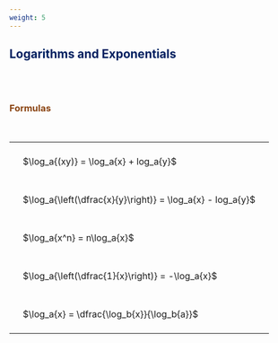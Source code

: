 ```yaml
---
weight: 5
---
```


## <span style="color:RGB(0,32,96"> Logarithms and Exponentials </span> 
<br>


<br>


###  <span style="color:RGB(139,69,19)"> Formulas </span>
<br>
<style type="text/css">
#T_1a5bb th.col_heading {
  text-align: left;
  font-size: 1em;
}
#T_1a5bb td {
  text-align: left;
  font-size: 1em;
  padding: 1.5em;
}
</style>
<table id="T_1a5bb">
  <thead>
  </thead>
  <tbody>
    <tr>
      <td id="T_1a5bb_row0_col0" class="data row0 col0" >$\log_a{(xy)} = \log_a{x} + log_a{y}$</td>
    </tr>
    <tr>
      <td id="T_1a5bb_row1_col0" class="data row1 col0" >$\log_a{\left(\dfrac{x}{y}\right)} = \log_a{x} - log_a{y}$</td>
    </tr>
    <tr>
      <td id="T_1a5bb_row2_col0" class="data row2 col0" >$\log_a{x^n} = n\log_a{x}$</td>
    </tr>
    <tr>
      <td id="T_1a5bb_row3_col0" class="data row3 col0" >$\log_a{\left(\dfrac{1}{x}\right)} = -\log_a{x}$</td>
    </tr>
    <tr>
      <td id="T_1a5bb_row4_col0" class="data row4 col0" >$\log_a{x} = \dfrac{\log_b{x}}{\log_b{a}}$</td>
    </tr>
  </tbody>
</table>
